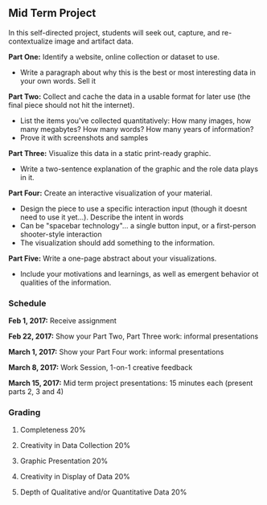## Mid Term Project

In this self-directed project, students will seek out, capture, and re-contextualize image and artifact data.

**Part One:** Identify a website, online collection or dataset to use.
  - Write a paragraph about why this is the best or most interesting data in your own words. Sell it

**Part Two:** Collect and cache the data in a usable format for later use (the final piece should not hit the internet).
  - List the items you've collected quantitatively: How many images, how many megabytes? How many words? How many years of information?
  - Prove it with screenshots and samples

**Part Three:** Visualize this data in a static print-ready graphic.
  - Write a two-sentence explanation of the graphic and the role data plays in it.


**Part Four:** Create an interactive visualization of your material.
  - Design the piece to use a specific interaction input (though it doesnt need to use it yet...). Describe the intent in words
  - Can be "spacebar technology"... a single button input, or a first-person shooter-style interaction
  - The visualization should add something to the information.

**Part Five:** Write a one-page abstract about your visualizations.
  - Include your motivations and learnings, as well as emergent behavior ot qualities of the information.

### Schedule

 **Feb 1, 2017:** Receive assignment
 
 **Feb 22, 2017:** Show your Part Two, Part Three work: informal presentations
 
 **March 1, 2017:** Show your Part Four work: informal presentations
 
 **March 8, 2017:** Work Session, 1-on-1 creative feedback
 
 **March 15, 2017:** Mid term project presentations: 15 minutes each (present parts 2, 3 and 4)

### Grading

1) Completeness 20%

2) Creativity in Data Collection 20%

3) Graphic Presentation 20%

4) Creativity in Display of Data 20%

5) Depth of Qualitative and/or Quantitative Data 20%
